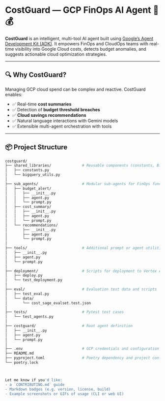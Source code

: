 # CostGuard — GCP FinOps AI Agent 🤖💰

**CostGuard** is an intelligent, multi-tool AI agent built using [Google’s Agent Development Kit (ADK)](https://cloud.google.com/vertex-ai/docs/agent-builder/adk/overview). It empowers FinOps and CloudOps teams with real-time visibility into Google Cloud costs, detects budget anomalies, and suggests actionable cloud optimization strategies.

---

## 🔍 Why CostGuard?

Managing GCP cloud spend can be complex and reactive. CostGuard enables:

- ✅ Real-time **cost summaries**
- ✅ Detection of **budget threshold breaches**
- ✅ **Cloud savings recommendations**
- ✅ Natural language interactions with Gemini models
- ✅ Extensible multi-agent orchestration with tools

---

## 📦 Project Structure

```bash
costguard/
├── shared_libraries/              # Reusable components (constants, BigQuery utils)
│   ├── constants.py
│   └── bigquery_utils.py
│
├── sub_agents/                    # Modular sub-agents for FinOps functions
│   ├── budget_alert/
│   │   ├── __init__.py
│   │   ├── agent.py
│   │   └── prompt.py
│   ├── cost_summary/
│   │   ├── __init__.py
│   │   ├── agent.py
│   │   └── prompt.py
│   └── recommendations/
│       ├── __init__.py
│       ├── agent.py
│       └── prompt.py
│
├── tools/                         # Additional prompt or agent utilities
│   ├── __init__.py
│   ├── agent.py
│   └── prompt.py
│
├── deployment/                    # Scripts for deployment to Vertex AI
│   ├── deploy.py
│   └── test_deployment.py
│
├── eval/                          # Evaluation test data and scripts
│   ├── test_eval.py
│   └── data/
│       └── cost_sage_evalset.test.json
│
├── tests/                         # Pytest test cases
│   └── test_agents.py
│
├── costguard/                     # Root agent definition
│   ├── __init__.py
│   ├── agent.py
│   └── prompt.py
│
├── .env                           # GCP credentials and configuration
├── README.md
├── pyproject.toml                 # Poetry dependency and project config
└── poetry.lock



Let me know if you'd like:
- a `CONTRIBUTING.md` guide
- Markdown badges (e.g. version, license, build)
- Example screenshots or GIFs of usage (CLI or web UI)
